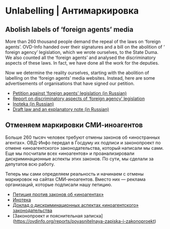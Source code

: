 # Unlabelling | Антимаркировка

## Abolish labels of ‘foreign agents’ media

More than 260 thousand people demand the repeal of the laws on ‘foreign agents’. OVD-Info handed over their signatures and a bill on the abolition of ‘ foreign agency’ legislation, which we wrote ourselves, to the State Duma. We also counted all the ‘foreign agents’ and analysed the discriminatory aspects of these laws. In fact, we have done all the work for the deputies.

Now we determine the reality ourselves, starting with the abolition of labelling on the ‘foreign agents’ media websites. Instead, here are some advertisements of organisations that have signed our petition.

* [Petition against ‘foreign agents’ legislation (in Russian)](https://www.change.org/agents_of_people)
* [Report on discriminatory aspects of ‘foreign agency’ legislation](https://ovdinfo.org/reports/created-and-or-distributed)
* [Inoteka (in Russian)](https://ovdinfo.org/inoteka)
* [Draft law and an explanatory note (in Russian)](https://ovdinfo.org/reports/poyasnitelnaya-zapiska-i-zakonoproekt)

## Отменяем маркировки СМИ-иноагентов

Больше 260 тысяч человек требуют отмены законов об «иностранных агентах». ОВД-Инфо передал в Госдуму их подписи и законопроект по отмене «иноагентского» законодательства, который написали мы сами. Еще мы посчитали всех «иноагентов» и проанализировали дискриминационные аспекты этих законов. По сути, мы сделали за депутатов всю работу.

Теперь мы сами определяем реальность и начинаем с отмены маркировок на сайтах СМИ-иноагентов. Вместо них — реклама организаций, которые подписали нашу петицию.

* [Петиция против законов об «иноагентах»](https://www.change.org/agents_of_people)
* [Инотека](https://ovdinfo.org/inoteka)
* [Доклад о дискриминационных аспектах «иноагентского» законодательства](https://ovdinfo.org/reports/sozdano-i-ili-rasprostraneno)
* [Законопроект и пояснительная записка] (https://ovdinfo.org/reports/poyasnitelnaya-zapiska-i-zakonoproekt)
